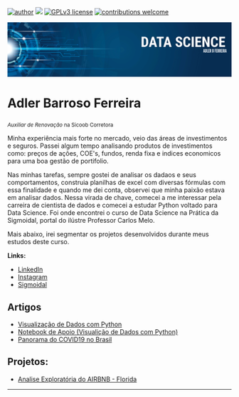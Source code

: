 [![author](https://img.shields.io/badge/author-adlerbf-red.svg)](https://www.linkedin.com/in/adler-barroso-ferreira-790323144) [![](https://img.shields.io/badge/python-3.7+-blue.svg)](https://www.python.org/downloads/release/python-365/) [![GPLv3 license](https://img.shields.io/badge/License-GPLv3-blue.svg)](http://perso.crans.org/besson/LICENSE.html) [![contributions welcome](https://img.shields.io/badge/contributions-welcome-brightgreen.svg?style=flat)](https://github.com/carlosfab/data_science/issues)

<p align="center">
  <img src="https://github.com/adlerabf/Data_Science_Course_Projects/blob/main/BANNER_ADLER.png" >
</p>

# Adler Barroso Ferreira
<sub>*Auxiliar de Renovação* na Sicoob Corretora </sub>

Minha experiência mais forte no mercado, veio das áreas de investimentos e seguros. Passei algum tempo analisando produtos de investimentos  como: preços de ações, COE's, fundos, renda fixa e indices economicos para uma boa gestão de portifolio.

Nas minhas tarefas, sempre gostei de analisar os dadaos e seus comportamentos, construia planilhas de excel com diversas fórmulas com essa finalidade e quando me dei conta, observei que minha paixão estava em analisar dados. Nessa virada de chave, comecei a me interessar pela carreira de cientista de dados e comecei a estudar Python voltado para Data Science. Foi onde encontrei o curso de Data Science na Prática da Sigmoidal, portal do ilústre Professor Carlos Melo.

Mais abaixo, irei segmentar os projetos desenvolvidos durante meus estudos deste curso.


**Links:**
* [LinkedIn](https://www.linkedin.com/in/adler-barroso-ferreira-790323144)
* [Instagram](https://www.instagram.com/adler.abf/)
* [Sigmoidal](https://sigmoidal.ai/)

## Artigos
* [Visualização de Dados com Python](https://www.linkedin.com/pulse/data-science-visualiza%25C3%25A7%25C3%25A3o-de-dados-com-python-adler-barroso-ferreira)
 * [Notebook de Apoio (Visualição de Dados com Python)](https://colab.research.google.com/drive/1g7oLrLbM9_kqkUq9Z4N-69Xc63rKs4Rb?usp=sharing)
* [Panorama do COVID19 no Brasil](https://colab.research.google.com/drive/1iRzyj2BaAI7wrLIItF3fQcQyioTiI4F8?usp=sharing)

## Projetos:
* [Analise Exploratória do AIRBNB - Florida](https://github.com/adlerabf/Data_Science_Course_Projects/blob/main/Analisando_os_Dados_do_Airbnb_Florida.ipynb)
---
